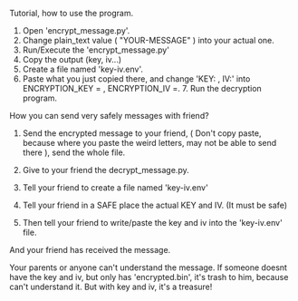 Tutorial, how to use the program.

1. Open 'encrypt_message.py'.
2. Change plain_text value ( "YOUR-MESSAGE" ) into your actual one.
3. Run/Execute the 'encrypt_message.py'
4. Copy the output (key, iv...)
5. Create a file named 'key-iv.env'.
6. Paste what you just copied there, and change 'KEY: , IV:'
    into ENCRYPTION_KEY = , ENCRYPTION_IV =.
   7. Run the decryption program.


How you can send very safely messages with friend?

1. Send the encrypted message to your friend, ( Don't copy paste, because where
you paste the weird letters, may not be able to send there ), send the whole file.

2. Give to your friend the decrypt_message.py.

3. Tell your friend to create a file named 'key-iv.env'

4. Tell your friend in a SAFE place the actual KEY and IV. (It must be safe)

5. Then tell your friend to write/paste the key and iv into the 'key-iv.env' file.

And your friend has received the message. 

Your parents or anyone can't understand the message. If someone doesnt have the key and iv, but only has 'encrypted.bin',
it's trash to him, because can't understand it. But with key and iv, it's a treasure!
